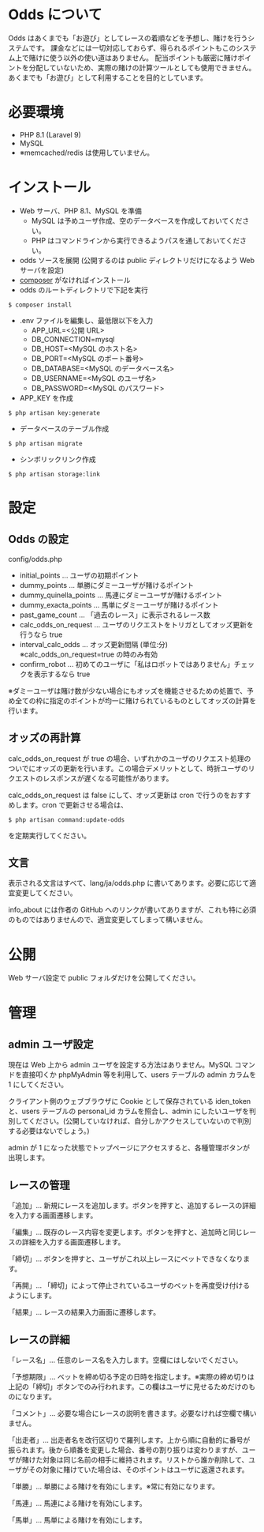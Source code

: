 # Odds について

Odds はあくまでも「お遊び」としてレースの着順などを予想し、賭けを行うシステムです。
課金などには一切対応しておらず、得られるポイントもこのシステム上で賭けに使う以外の使い道はありません。
配当ポイントも厳密に賭けポイントを分配していないため、実際の賭けの計算ツールとしても使用できません。
あくまでも「お遊び」として利用することを目的としています。

# 必要環境

* PHP 8.1 (Laravel 9)
* MySQL
* ※memcached/redis は使用していません。

# インストール

* Web サーバ、PHP 8.1、MySQL を準備
  * MySQL は予めユーザ作成、空のデータベースを作成しておいてください。
  * PHP はコマンドラインから実行できるようパスを通しておいてください。
* odds ソースを展開 (公開するのは public ディレクトリだけになるよう Web サーバを設定)
* [composer](https://getcomposer.org/download/) がなければインストール 
* odds のルートディレクトリで下記を実行
```
$ composer install
```
* .env ファイルを編集し、最低限以下を入力
  * APP_URL=<公開 URL>
  * DB_CONNECTION=mysql
  * DB_HOST=<MySQL のホスト名>
  * DB_PORT=<MySQL のポート番号>
  * DB_DATABASE=<MySQL のデータベース名>
  * DB_USERNAME=<MySQL のユーザ名>
  * DB_PASSWORD=<MySQL のパスワード>
* APP_KEY を作成
```
$ php artisan key:generate
```
* データベースのテーブル作成
```
$ php artisan migrate
```
* シンボリックリンク作成
```
$ php artisan storage:link
```

# 設定

## Odds の設定

config/odds.php

* initial_points ... ユーザの初期ポイント
* dummy_points ... 単勝にダミーユーザが賭けるポイント
* dummy_quinella_points ... 馬連にダミーユーザが賭けるポイント
* dummy_exacta_points ... 馬単にダミーユーザが賭けるポイント
* past_game_count ... 「過去のレース」に表示されるレース数
* calc_odds_on_request ... ユーザのリクエストをトリガとしてオッズ更新を行うなら true
* interval_calc_odds ... オッズ更新間隔 (単位:分) ※calc_odds_on_request=true の時のみ有効
* confirm_robot ... 初めてのユーザに「私はロボットではありません」チェックを表示するなら true

※ダミーユーザは賭け数が少ない場合にもオッズを機能させるための処置で、予め全ての枠に指定のポイントが均一に賭けられているものとしてオッズの計算を行います。

## オッズの再計算

calc_odds_on_request が true の場合、いずれかのユーザのリクエスト処理のついでにオッズの更新を行います。この場合デメリットとして、時折ユーザのリクエストのレスポンスが遅くなる可能性があります。

calc_odds_on_request は false にして、オッズ更新は cron で行うのをおすすめします。cron で更新させる場合は、
```
$ php artisan command:update-odds
```
を定期実行してください。

## 文言

表示される文言はすべて、lang/ja/odds.php に書いてあります。必要に応じて適宜変更してください。

info_about には作者の GitHub へのリンクが書いてありますが、これも特に必須のものではありませんので、適宜変更してしまって構いません。

# 公開

Web サーバ設定で public フォルダだけを公開してください。

# 管理

## admin ユーザ設定

現在は Web 上から admin ユーザを設定する方法はありません。MySQL コマンドを直接叩くか phpMyAdmin 等を利用して、users テーブルの admin カラムを 1 にしてください。

クライアント側のウェブブラウザに Cookie として保存されている iden_token と、users テーブルの personal_id カラムを照合し、admin にしたいユーザを判別してください。(公開していなければ、自分しかアクセスしていないので判別する必要はないでしょう。)

admin が 1 になった状態でトップページにアクセスすると、各種管理ボタンが出現します。

## レースの管理

「追加」... 新規にレースを追加します。ボタンを押すと、追加するレースの詳細を入力する画面遷移します。

「編集」... 既存のレース内容を変更します。ボタンを押すと、追加時と同じレースの詳細を入力する画面遷移します。

「締切」... ボタンを押すと、ユーザがこれ以上レースにベットできなくなります。

「再開」... 「締切」によって停止されているユーザのベットを再度受け付けるようにします。

「結果」... レースの結果入力画面に遷移します。

## レースの詳細

「レース名」... 任意のレース名を入力します。空欄にはしないでください。

「予想期限」... ベットを締め切る予定の日時を指定します。※実際の締め切りは上記の「締切」ボタンでのみ行われます。この欄はユーザに見せるためだけのものになります。

「コメント」... 必要な場合にレースの説明を書きます。必要なければ空欄で構いません。

「出走者」... 出走者名を改行区切りで羅列します。上から順に自動的に番号が振られます。後から順番を変更した場合、番号の割り振りは変わりますが、ユーザが賭けた対象は同じ名前の相手に維持されます。リストから誰か削除して、ユーザがその対象に賭けていた場合は、そのポイントはユーザに返還されます。

「単勝」... 単勝による賭けを有効にします。※常に有効になります。

「馬連」... 馬連による賭けを有効にします。

「馬単」... 馬単による賭けを有効にします。
